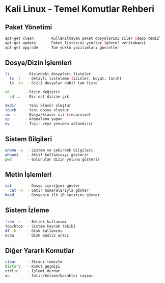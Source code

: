 # Kali Linux - Temel Komutlar Rehberi

## Paket Yönetimi
```bash
apt-get clean      - Kullanılmayan paket dosyalarını siler (depo temizliği)
apt-get update     - Paket listesini yeniler (güncel veritabanı)
apt-get upgrade    - Tüm yüklü yazılımları günceller
```

## Dosya/Dizin İşlemleri
```bash
ls       - Dizindeki dosyaları listeler
  ls -l   - Detaylı listeleme (izinler, boyut, tarih)
  ls -la  - Gizli dosyalar dahil tam liste

cd       - Dizin değiştir
  cd ..  - Bir üst dizine çık

mkdir    - Yeni klasör oluştur
touch    - Yeni dosya oluştur
rm -r    - Dosya/klasör sil (recursive)
cp       - Kopyalama yapar
mv       - Taşır veya yeniden adlandırır
```

## Sistem Bilgileri
```bash
uname -a  - Sistem ve çekirdek bilgileri
whoami    - Aktif kullanıcıyı gösterir
pwd       - Bulunulan dizin yolunu gösterir
```

## Metin İşlemleri
```bash
cat       - Dosya içeriğini göster
  cat -n  - Satır numaralarıyla göster
head      - Dosyanın ilk 10 satırını göster
```

## Sistem İzleme
```bash
free -h   - Bellek kullanımı
top/htop  - Sistem kaynak takibi
df -h     - Disk kullanımı
ncdu      - Disk analiz aracı
```

## Diğer Yararlı Komutlar
```bash
clear     - Ekranı temizle
history   - Komut geçmişi
ctrl+c    - İşlemi durdur
wc        - Satır/kelime/karakter sayımı
```
